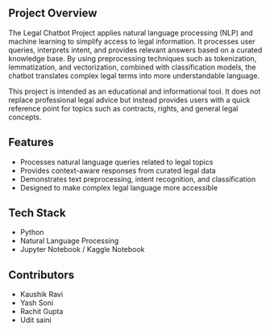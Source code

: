 ## Project Overview  
The Legal Chatbot Project applies natural language processing (NLP) and machine learning to simplify access to legal information. It processes user queries, interprets intent, and provides relevant answers based on a curated knowledge base. By using preprocessing techniques such as tokenization, lemmatization, and vectorization, combined with classification models, the chatbot translates complex legal terms into more understandable language.  

This project is intended as an educational and informational tool. It does not replace professional legal advice but instead provides users with a quick reference point for topics such as contracts, rights, and general legal concepts.  

## Features  
- Processes natural language queries related to legal topics  
- Provides context-aware responses from curated legal data  
- Demonstrates text preprocessing, intent recognition, and classification  
- Designed to make complex legal language more accessible  

## Tech Stack  
- Python  
- Natural Language Processing 
- Jupyter Notebook / Kaggle Notebook
  
## Contributors
- Kaushik Ravi
- Yash Soni
- Rachit Gupta
- Udit saini
